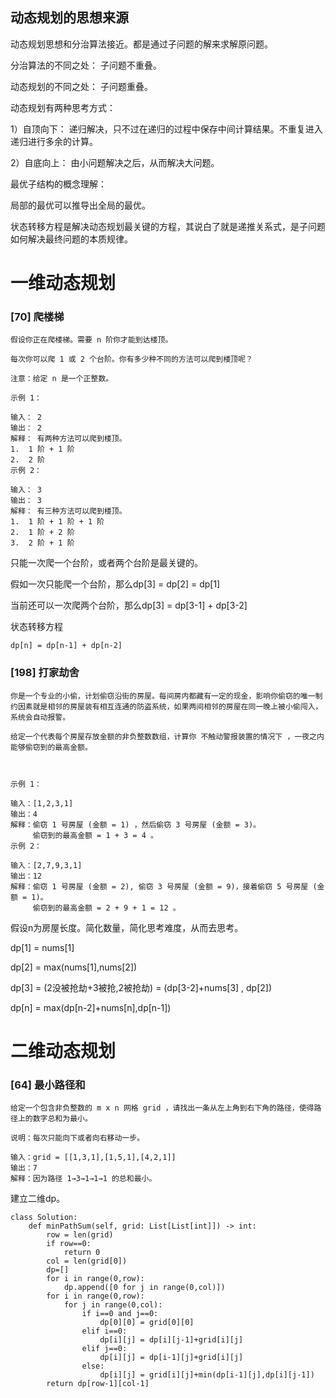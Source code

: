 ## 动态规划的思想来源

动态规划思想和分治算法接近。都是通过子问题的解来求解原问题。

分治算法的不同之处： 子问题不重叠。

动态规划的不同之处： 子问题重叠。

动态规划有两种思考方式：

1）自顶向下： 递归解决，只不过在递归的过程中保存中间计算结果。不重复进入递归进行多余的计算。

2）自底向上： 由小问题解决之后，从而解决大问题。

最优子结构的概念理解：

局部的最优可以推导出全局的最优。

状态转移方程是解决动态规划最关键的方程，其说白了就是递推关系式，是子问题如何解决最终问题的本质规律。

# 一维动态规划

### [70] 爬楼梯

```
假设你正在爬楼梯。需要 n 阶你才能到达楼顶。

每次你可以爬 1 或 2 个台阶。你有多少种不同的方法可以爬到楼顶呢？

注意：给定 n 是一个正整数。

示例 1：

输入： 2
输出： 2
解释： 有两种方法可以爬到楼顶。
1.  1 阶 + 1 阶
2.  2 阶
示例 2：

输入： 3
输出： 3
解释： 有三种方法可以爬到楼顶。
1.  1 阶 + 1 阶 + 1 阶
2.  1 阶 + 2 阶
3.  2 阶 + 1 阶

```

只能一次爬一个台阶，或者两个台阶是最关键的。

假如一次只能爬一个台阶，那么dp[3] = dp[2] = dp[1]

当前还可以一次爬两个台阶，那么dp[3] = dp[3-1] + dp[3-2]

状态转移方程
```
dp[n] = dp[n-1] + dp[n-2]
```

### [198] 打家劫舍

```
你是一个专业的小偷，计划偷窃沿街的房屋。每间房内都藏有一定的现金，影响你偷窃的唯一制约因素就是相邻的房屋装有相互连通的防盗系统，如果两间相邻的房屋在同一晚上被小偷闯入，系统会自动报警。

给定一个代表每个房屋存放金额的非负整数数组，计算你 不触动警报装置的情况下 ，一夜之内能够偷窃到的最高金额。

 

示例 1：

输入：[1,2,3,1]
输出：4
解释：偷窃 1 号房屋 (金额 = 1) ，然后偷窃 3 号房屋 (金额 = 3)。
     偷窃到的最高金额 = 1 + 3 = 4 。
示例 2：

输入：[2,7,9,3,1]
输出：12
解释：偷窃 1 号房屋 (金额 = 2), 偷窃 3 号房屋 (金额 = 9)，接着偷窃 5 号房屋 (金额 = 1)。
     偷窃到的最高金额 = 2 + 9 + 1 = 12 。
```

假设n为房屋长度。简化数量，简化思考难度，从而去思考。

dp[1] = nums[1]

dp[2] = max(nums[1],nums[2])

dp[3] = (2没被抢劫+3被抢,2被抢劫) = (dp[3-2]+nums[3] , dp[2])

dp[n] = max(dp[n-2]+nums[n],dp[n-1])

# 二维动态规划

### [64] 最小路径和

```
给定一个包含非负整数的 m x n 网格 grid ，请找出一条从左上角到右下角的路径，使得路径上的数字总和为最小。

说明：每次只能向下或者向右移动一步。

输入：grid = [[1,3,1],[1,5,1],[4,2,1]]
输出：7
解释：因为路径 1→3→1→1→1 的总和最小。
```


建立二维dp。

```
class Solution:
    def minPathSum(self, grid: List[List[int]]) -> int:
        row = len(grid)
        if row==0:
            return 0
        col = len(grid[0])
        dp=[]
        for i in range(0,row):
            dp.append([0 for j in range(0,col)])
        for i in range(0,row):
            for j in range(0,col):
                if i==0 and j==0:
                    dp[0][0] = grid[0][0]
                elif i==0:
                    dp[i][j] = dp[i][j-1]+grid[i][j]
                elif j==0:
                    dp[i][j] = dp[i-1][j]+grid[i][j]
                else:
                    dp[i][j] = grid[i][j]+min(dp[i-1][j],dp[i][j-1])
        return dp[row-1][col-1]
```






